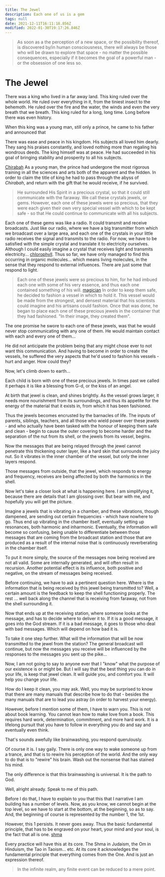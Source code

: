 ```yaml
---
title: The Jewel
description: Each one of us is a gem
tags: null
date: 2021-12-11T16:11:18.856Z
modified: 2022-01-30T19:17:26.846Z
---
```


> As soon as a the perception of a new space, or the possibility thereof, is discovered by/in human consciousness, there will always be those who will be drawn to explore that space - no matter the possible consequences, especially if it becomes the goal of a powerful man - or the obsession of one less so.

# The Jewel

There was a king who lived in a far away land. This king ruled over the whole world. He ruled over everything in it, from the tiniest insect to the behemoth. He ruled over the fire and the water, the winds and even the very breath that we breath. This king ruled for a long, long time. Long before there was even history.

When this king was a young man, still only a prince, he came to his father and announced that

There was ease and peace in his kingdom. His subjects all loved him dearly. They sang his praises constantly, and loved nothing more than regaling his wondrous deeds. The king himself was at peace. He had succeeded in his goal of bringing stability and prosperity to all his subjects.

[Chirabah](abyss.html) As a young man, the prince had undergone the most rigorous training in all the sciences and arts both of the apparent and the hidden. In order to claim the title of king he had to pass through the abyss of _Chirabah_, and return with the gift that he would receive, if he survived.

> He surrounded His Spirit in a precious crystal, so that it could still communicate with the faraway. We call these crystals jewels, or gems. However, each one of these jewels were so precious, that they were each given their own very special vessel with which to be kept safe - so that He could continue to communicate with all his subjects.

Each one of these gems was like a radio. It could transmit and receive broadcasts. Just like our radio, where we have a big transmitter from which we broadcast over a large area, and each one of the crystals in your little radio receives the signal and transmits to the radio. For now, we have to be satisfied with the simple crystal and translate it to electricity ourselves. Although I could easily imagine a crystal that receives light and transmits electricity... [chlorophyll](chlorophyll.html). Thus so far, we have only managed to find this occurring in organic molecules... which means living molecules, in the sense that they respond to external influences. There are just some that respond to light.

> Each one of these jewels were so precious to him, for he had imbued each one with some of his very essence, and thus each one contained something of his will. [magician](magician.html) In order to keep them safe, he decided to fashion a vessel in which to hold it. This vessel would be made from the strongest, and densest material that his scientists could imagine and his artisans could fashion. Once that was done, he began to place each one of these precious jewels in the container that they had fashioned. "In their image, they created them".

The one promise he swore to each one of these jewels, was that he would never stop communicating with any one of them. He would maintain contact with each and every one of them...

He did not anticipate the problem being that any might chose ever to not want this communication. And having to become in order to create the vessels, he suffered the very aspects that he'd used to fashion his vessels - hurt and anger. How could they?

Now, let's climb down to earth...

Each child is born with one of these precious jewels. In times past we called it perhaps it is like a blessing from G-d, or the kiss of an angel.

At birth that jewel is clean, and shines brightly. As the vessel grows larger, it needs more nourishment from its surroundings, and thus its appetite for the energy of the material that it exists in, from which it has been fashioned.

Thus the jewels becomes encrusted by the barnacles of life. The inputs of parents, siblings, teachers, and all those who wield power over these jewels - and who actually have been tasked with the honour of keeping them safe and clean - begin to cause the outer covering to become harder and the separation of the nut from its shell, or the jewels from its vessel, begins.

Now the messages that are being relayed through the jewel cannot penetrate this thickening outer layer, like a hard skin that surrounds the juicy nut. So it vibrates in the inner chamber of the vessel, but only the inner layers respond.

Those messages from outside, that the jewel, which responds to energy and frequency, receives are being affected by both the harmonics in the shell.

Now let's take a closer look at what is happening here. I am simplifying it, because there are details that I am glossing over. But bear with me, and hopefully you will get the picture.

Imagine a jewels that is vibrating in a chamber, and these vibrations, though dampened, are sending out certain frequencies - which have nowhere to go. Thus end up vibrating in the chamber itself, eventually setting up resonances, both harmonic and inharmonic. Eventually, the information will become so confusing, being unable to differentiate between those messages that are coming from the broadcast station and those that are produced as a result of the internal noise that is continuously reverberating in the chamber itself.

To put it more simply, the source of the messages now being received are not all valid. Some are internally generated, and will often result in recursion.
Another potential effect is its influence, both positive and negative, on the stream of messages being received.

Before continuing, we have to ask a pertinent question here. Where is the information that is being received by this jewel being transmitted to? Well, a certain amount is the feedback to keep the shell functioning properly. The rest ... well back along the channel that is receiving from faraway, not from the shell surrounding it.

Now that ends up at the receiving station, where someone looks at the message, and has to decide where to deliver it to. If it is a good message, it goes into the God stream. If it is a bad message, it goes to those who deal with bad messages. Which will depend on how bad it is.

To take it one step further. What will the information that will be now transmitted to the jewel from the station? The general broadcast will continue, but now the messages you receive will be influenced by the responses to the messages you sent up the pike...

Now, I am not going to say to anyone ever that I "know" what the purpose of our existence is or might be. But I will say that the best thing you can do in your life, is keep that jewel clean. It will guide you, and comfort you. It will help you change your life.

How do I keep it clean, you may ask. Well, you may be surprised to know that there are many manuals that describe how to do that - besides the many manuals that are to lead you astray (in order to harvest your energy).

However, before I mention some of them, I have to warn you. This is not about book learning. You cannot lean how to make love from a book. This requires hard work, determination, commitment, and more hard work. It is a lifelong pursuit that you have to follow in everything you do and say and eventually even think.

That's sounds awefully like brainwashing, you respond querulously.

Of course it is. I say gaily. There is only one way to wake someone up from a trance, and that is to rewire his perception of the world. And the only way to do that is to "rewire" his brain. Wash out the nonsense that has stained his mind.

The only difference is that this brainwashing is universal. It is the path to God.

Well, alright already. Speak to me of this path.

Before I do that, I have to explain to you that this that I narrative I am building has a number of levels. Now, as you know, we cannot begin at the top level, so we have to start at the bottom, at the beginning, so as to say. And, the beginning of course is represented by the number 1, the 1st.

However, this 1 persists. It never goes away. Thus the basic fundamental principle, that has to be engraved on your heart, your mind and your soul, is the fact that all is one. [shma](sham.html)

Every practice will have this at its core. The Shma in Judaism, the Om in Hinduism, the Tao in Taoism... etc. At its core it acknowledges the fundamental principle that everything comes from the One. And is just an expression thereof.

> In the infinite realm, any finite event can be reduced to a mere point.
